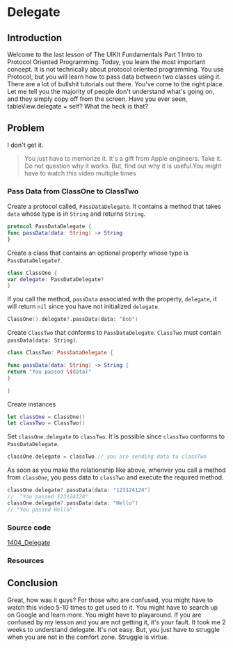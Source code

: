 # Delegate

## Introduction
Welcome to the last lesson of The UIKIt Fundamentals Part 1 Intro to Protocol Oriented Programming. Today, you learn the most important concept. It is not technically about protocol oriented programming. You use Protocol, but you will learn how to pass data between two classes using it. There are a lot of bullshit tutorials out there. You've come to the right place. Let me tell you the majority of people don't understand what's going on, and they simply copy off from the screen. Have you ever seen, tableView.delegate = self? What the heck is that?


## Problem
I don't get it.

> You just have to memorize it. It's a gift from Apple engineers. Take it. Do not question why it works. But, find out why it is useful.You might have to watch this video multiple times

### Pass Data from ClassOne to ClassTwo
Create a protocol called, `PassDataDelegate`. It contains a method that takes `data` whose type is in `String` and returns `String`.

```swift
protocol PassDataDelegate {
func passData(data: String) -> String
}
```

Create a class that contains an optional property whose type is `PassDataDelegate?`.
```swift
class ClassOne {
var delegate: PassDataDelegate?
}
```

If you call the method, `passData` associated with the property, `delegate`, it will return `nil` since you have not initialized `delegate`.

```swift
ClassOne().delegate?.passData(data: "Bob")
```

Create `ClassTwo` that conforms to `PassDataDelegate`.  `ClassTwo` must contain `passData(data: String)`.

```swift
class ClassTwo: PassDataDelegate {

func passData(data: String) -> String {
return "You passed \(data)"
}

}
```

Create instances
```swift
let classOne = ClassOne()
let classTwo = ClassTwo()
```

Set `classOne.delegate` to `classTwo`. It is possible since `classTwo` conforms to `PassDataDelegate`.
```swift
classOne.delegate = classTwo // you are sending data to classTwo
```

As soon as you make the relationship like above, whenver you call a method from `classOne`, you pass data to `classTwo` and execute the required method.

```swift
classOne.delegate?.passData(data: "123124124")
//  "You passed 123124124"
classOne.delegate?.passData(data: "Hello")
// "You passed Hello"
```

### Source code

[1404_Delegate](https://www.dropbox.com/sh/we5epsu2egiwyqa/AAC2JkR9H4VGWhLnmaBy9c2fa?dl=0)

### Resources




## Conclusion
Great, how was it guys? For those who are confused, you might have to watch this video 5-10 times to get used to it. You might have to search up on Google and learn more. You might have to playaround. If you are confused by my lesson and you are not getting it, it's your fault. It took me 2 weeks to understand delegate. It's not easy. But, you just have to struggle when you are not in the comfort zone.  Struggle is virtue.
